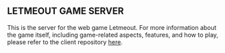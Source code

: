 ## LETMEOUT GAME SERVER

This is the server for the web game Letmeout. For more information about the game itself, including game-related aspects, features, and how to play, please refer to the client repository [here](https://github.com/Leyinko/LetMeOut).
